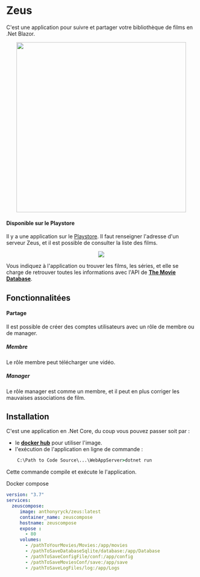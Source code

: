 # Zeus
C'est une application pour suivre et partager votre bibliothèque de films en .Net Blazor.

<p align="center"><kbd><img src="https://image.ibb.co/jWZYfK/Zeus_0.jpg" height="450"></kbd></p>

#### Disponible sur le Playstore
Il y a une application sur le [Playstore](https://play.google.com/store/apps/details?id=com.anthonyryck.zeus). Il faut renseigner l'adresse d'un serveur Zeus, et il est possible de consulter la liste des films.

<p align="center">
    <kbd>
        <img src="https://play-lh.googleusercontent.com/NpA33zEJMFPIth9v-2Xh9V6m7HIGofOW1oxN-MFim6F5F1cx2VAzb64d23Evh3_fIzU=w720-h310-rw">
    </kbd>
</p>

Vous indiquez à l'application ou trouver les films, les séries, et elle se charge de retrouver toutes les informations avec l'API de [**The Movie Database**](https://www.themoviedb.org/?language=fr).

## Fonctionnalitées

#### Partage

Il est possible de créer des comptes utilisateurs avec un rôle de membre ou de manager.

##### Membre
Le rôle membre peut télécharger une vidéo.

##### Manager
Le rôle manager est comme un membre, et il peut en plus corriger les mauvaises associations de film.

## Installation
C'est une application en .Net Core, du coup vous pouvez passer soit par :
- le [**docker hub**](https://hub.docker.com/r/anthonyryck/zeus/) pour utiliser l'image.
- l'exécution de l'application en ligne de commande :
```cmd
    C:\Path to Code Source\...\WebAppServer>dotnet run    
```
Cette commande compile et exécute le l'application.

Docker compose
```yml
version: "3.7"
services:
  zeuscompose:
     image: anthonyryck/zeus:latest
     container_name: zeuscompose
     hostname: zeuscompose
     expose :
       - 80
     volumes:
       - /pathToYourMovies/Movies:/app/movies
       - /pathToSaveDatabaseSqlite/database:/app/Database
       - /pathToSaveConfigFile/conf:/app/config
       - /pathToSaveMoviesConf/save:/app/save
       - /pathToSaveLogFiles/log:/app/Logs
```
